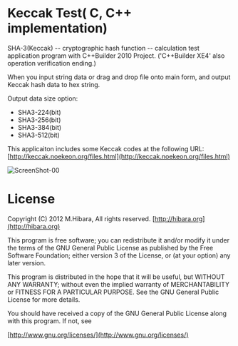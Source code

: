 ﻿Keccak Test( C, C++ implementation)
===========

SHA-3(Keccak) -- cryptographic hash function -- 
calculation test application program with C++Builder 2010 Project.
('C++Builder XE4' also operation verification ending.)

When you input string data or drag and drop file onto main form,
and output Keccak hash data to hex string.

Output data size option:

* SHA3-224(bit)
* SHA3-256(bit)
* SHA3-384(bit)
* SHA3-512(bit)

This applicaiton includes some Keccak codes 
at the following URL:   
[http://keccak.noekeon.org/files.html](http://keccak.noekeon.org/files.html)


![ScreenShot-00](https://hibara.org/img/KeccakTest/ScreenShot_00.png)


License
============

Copyright (C) 2012 M.Hibara, All rights reserved.
[http://hibara.org](http://hibara.org)


This program is free software; you can redistribute it and/or modify
it under the terms of the GNU General Public License as published by
the Free Software Foundation; either version 3 of the License, or (at
your option) any later version.

This program is distributed in the hope that it will be useful, but
WITHOUT ANY WARRANTY; without even the implied warranty of
MERCHANTABILITY or FITNESS FOR A PARTICULAR PURPOSE. See the GNU
General Public License for more details.

You should have received a copy of the GNU General Public License
along with this program. If not, see

[http://www.gnu.org/licenses/](http://www.gnu.org/licenses/)


